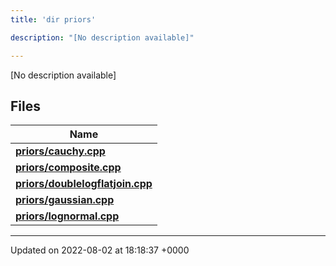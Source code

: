 ```yaml
---
title: 'dir priors'

description: "[No description available]"

---
```







[No description available]

## Files

| Name           |
| -------------- |
| **[priors/cauchy.cpp](/documentation/code/colliderbit_development/files/cauchy_8cpp/#file-cauchy.cpp)**  |
| **[priors/composite.cpp](/documentation/code/colliderbit_development/files/composite_8cpp/#file-composite.cpp)**  |
| **[priors/doublelogflatjoin.cpp](/documentation/code/colliderbit_development/files/doublelogflatjoin_8cpp/#file-doublelogflatjoin.cpp)**  |
| **[priors/gaussian.cpp](/documentation/code/colliderbit_development/files/gaussian_8cpp/#file-gaussian.cpp)**  |
| **[priors/lognormal.cpp](/documentation/code/colliderbit_development/files/lognormal_8cpp/#file-lognormal.cpp)**  |






-------------------------------

Updated on 2022-08-02 at 18:18:37 +0000
